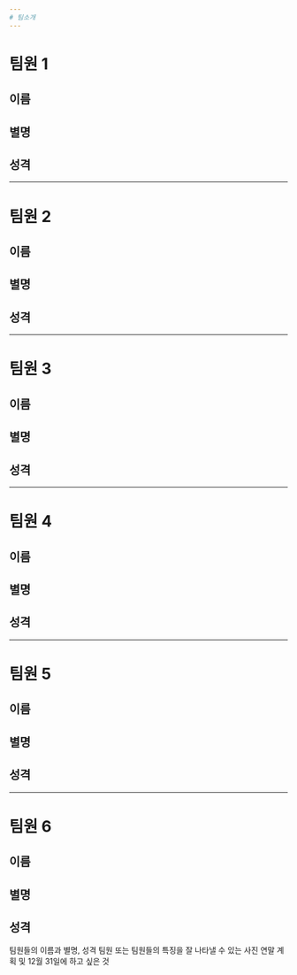 ```yaml
---
# 팀소개
---
```

# 팀원 1
## 이름
## 별명
## 성격
---
# 팀원 2
## 이름
## 별명
## 성격
---
# 팀원 3
## 이름
## 별명
## 성격
---
# 팀원 4
## 이름
## 별명
## 성격
---
# 팀원 5
## 이름
## 별명
## 성격
---
# 팀원 6
## 이름
## 별명
## 성격

팀원들의 이름과 별명, 성격
팀원 또는 팀원들의 특징을 잘 나타낼 수 있는 사진
연말 계획 및 12월 31일에 하고 싶은 것
